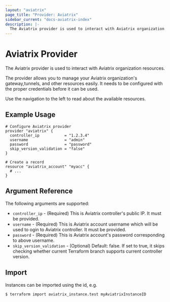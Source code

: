 ```yaml
---
layout: "aviatrix"
page_title: "Provider: Aviatrix"
sidebar_current: "docs-aviatrix-index"
description: |-
  The Aviatrix provider is used to interact with Aviatrix organization resources
---
```


# Aviatrix Provider

The Aviatrix provider is used to interact with Aviatrix organization resources.

The provider allows you to manage your Aviatrix organization's gateway,tunnels, and other resources easily.
It needs to be configured with the proper credentials before it can be used.

Use the navigation to the left to read about the available resources.

## Example Usage

```hcl
# Configure Aviatrix provider
provider "aviatrix" {
  controller_ip           = "1.2.3.4"
  username                = "admin"
  password                = "password"
  skip_version_validation = "false"
}

# Create a record
resource "aviatrix_account" "myacc" {
  # ...
}
```

## Argument Reference

The following arguments are supported:

* `controller_ip` - (Required) This is Aviatrix controller's public IP. It must be provided.
* `username` - (Required) This is  Aviatrix account username which will be used to ogin to Aviatrix controller. It must be provided.
* `password` - (Required) This is Aviatrix account's password corresponding to above username.
* `skip_version_validation` - (Optional) Default: false. If set to true, it skips checking whether current Terraform branch supports current controller version.

## Import

Instances can be imported using the id, e.g.

```
$ terraform import aviatrix_instance.test myAviatrixInstanceID
```
